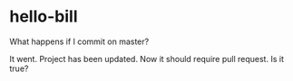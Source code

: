 # hello-bill

What happens if I commit on master?

It went. Project has been updated. Now it should require pull request. Is it true?